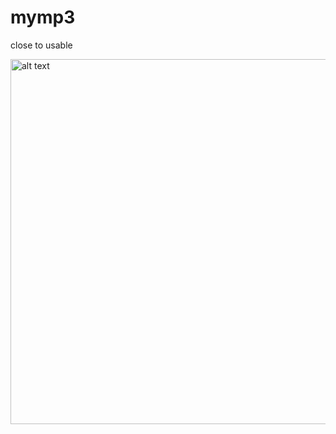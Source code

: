# mymp3
close to usable

<p>
  <img src="https://github.com/adventitious/mymp3/blob/master/screen_1.png" alt="alt text" width="1322" height="584">
</p>
